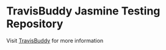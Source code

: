 # TravisBuddy Jasmine Testing Repository

Visit [TravisBuddy](https://github.com/bluzi/travis-buddy) for more information
